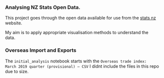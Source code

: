 ### Analysing NZ Stats Open Data.

This project goes through the open data available for use from the [stats nz](https://www.stats.govt.nz/large-datasets/csv-files-for-download/) website.

My aim is to apply appropriate visualisation methods to understand the data. 

### Overseas Import and Exports
The `initial_analysis` notebook starts with the `Overseas trade index: March 2019 quarter (provisional) – CSV` I didnt include the files in this repo due to size.